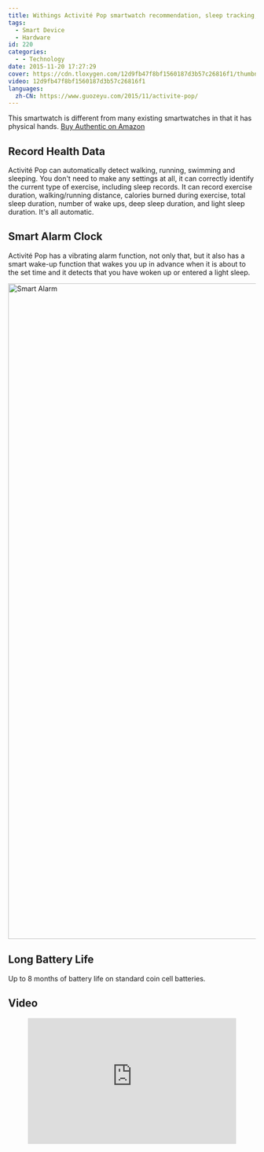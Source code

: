 ```yaml
---
title: Withings Activité Pop smartwatch recommendation, sleep tracking, exercise recording, smart alarm clock
tags:
  - Smart Device
  - Hardware
id: 220
categories:
  - - Technology
date: 2015-11-20 17:27:29
cover: https://cdn.tloxygen.com/12d9fb47f8bf1560187d3b57c26816f1/thumbnails/thumbnail.jpg?time=1m4s
video: 12d9fb47f8bf1560187d3b57c26816f1
languages:
  zh-CN: https://www.guozeyu.com/2015/11/activite-pop/
---
```


This smartwatch is different from many existing smartwatches in that it has physical hands. [Buy Authentic on Amazon](https://www.amazon.com/gp/product/B00S5I9H4O?tag=ze3kr-23)
<!-- more -->

## Record Health Data

Activité Pop can automatically detect walking, running, swimming and sleeping. You don't need to make any settings at all, it can correctly identify the current type of exercise, including sleep records. It can record exercise duration, walking/running distance, calories burned during exercise, total sleep duration, number of wake ups, deep sleep duration, and light sleep duration. It's all automatic.

## Smart Alarm Clock

Activité Pop has a vibrating alarm function, not only that, but it also has a smart wake-up function that wakes you up in advance when it is about to the set time and it detects that you have woken up or entered a light sleep.

<img src="https://cdn.tloxygen.com/6T-behmofKYLsxlrK0l_MQ/71adfbf0-e44a-4630-bac7-18bac0f61e01/extra" alt="Smart Alarm" width="750" height="1334"/>

## Long Battery Life

Up to 8 months of battery life on standard coin cell batteries.

## Video

<figure class="my-video">
  <div style="position: relative; padding-top: 56.25%;"><iframe src="https://iframe.cloudflarestream.com/12d9fb47f8bf1560187d3b57c26816f1?preload=metadata" style="border: none; position: absolute; top: 0; left: 0; height: 100%; width: 100%;" allow="accelerometer; gyroscope; autoplay; encrypted-media; picture-in-picture;" allowfullscreen="true"></iframe>< /div>
</figure>
